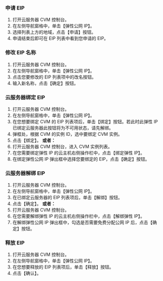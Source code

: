###  申请 EIP
1) 打开云服务器 CVM 控制台。</b>
2) 在左侧导航窗格中，单击【弹性公网 IP】。</b>
3) 选择列表上方的地域，点击【申请】按钮。</b>
4) 申请结束后即可在 EIP 列表中看到您申请的 EIP。


### 修改 EIP 名称
1) 打开云服务器 CVM 控制台。</b>
2) 在左侧导航窗格中，单击【弹性公网 IP】。</b>
3) 点击您要修改的 EIP 列表项中的改名按钮。</b>
4) 输入新名称，点击【确定】按钮。

### 云服务器绑定 EIP
1) 打开云服务器 CVM 控制台。</b>
2) 在左侧导航窗格中，单击【弹性公网 IP】。</b>
3) 在您想要绑定 CVM 的 EIP 列表项后，单击【绑定】按钮。若此时此弹性 IP 已绑定云服务器此按钮将为不可用状态，请先解绑。</b>
4) 弹框处，根据 CVM 的实例 ID，选中要绑定 CVM 实例。</b>
5) 点击【绑定】。
<b>或者：</b>
1) 打开云服务器 CVM 控制台，进入 CVM 实例列表。</b>
2) 在您需要绑定弹性 IP 的云主机右侧操作栏中，点击【绑定弹性 IP】。</b>
3) 在绑定弹性公网 IP 弹出框中选择您要绑定的 EIP，点击【确定】按钮。

### 云服务器解绑 EIP
1) 打开云服务器 CVM 控制台。</b>
2) 在左侧导航窗格中，单击【弹性公网 IP】。</b>
3) 在已绑定云服务器的 EIP 列表项后，单击【解绑】按钮。</b>
4) 点击【确定】。
<b>或者：</b>
1) 打开云服务器 CVM 控制台。</b>
2) 在您需要解绑弹性 IP 的云主机右侧操作栏中，点击【解绑弹性 IP】。</b>
3) 在解绑弹性公网 IP 弹出框中，勾选是否需要免费分配公网 IP 后，点击【确定】按钮。

### 释放 EIP
1) 打开云服务器 CVM 控制台。</b>
2) 在左侧导航窗格中，单击【弹性公网 IP】。</b>
3) 在您想要释放的 EIP 列表项后，单击【释放】按钮。</b>
4) 点击【确认】。
